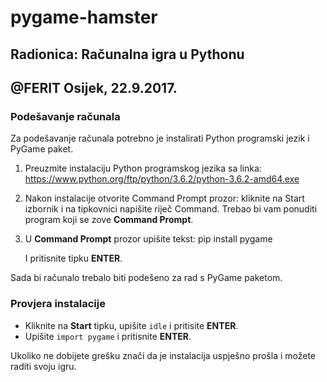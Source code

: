 # pygame-hamster
## Radionica: Računalna igra u Pythonu
## @FERIT Osijek, 22.9.2017.

### Podešavanje računala

Za podešavanje računala potrebno je instalirati Python programski jezik
i PyGame paket.

1. Preuzmite instalaciju Python programskog jezika sa linka: 
    https://www.python.org/ftp/python/3.6.2/python-3.6.2-amd64.exe

2. Nakon instalacije otvorite Command Prompt prozor: kliknite na Start
   izbornik i na tipkovnici napišite riječ Command. Trebao bi vam
ponuditi program koji se zove **Command Prompt**.

3. U **Command Prompt** prozor upišite tekst:
       pip install pygame

    I pritisnite tipku **ENTER**.

Sada bi računalo trebalo biti podešeno za rad s PyGame paketom.

### Provjera instalacije

- Kliknite na **Start** tipku, upišite `idle` i pritisite **ENTER**. 
- Upišite `import pygame` i pritisnite **ENTER**.

Ukoliko ne dobijete grešku znači da je instalacija uspješno prošla i možete
raditi svoju igru.

